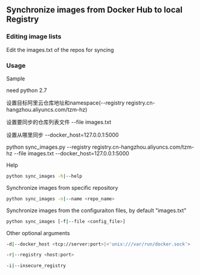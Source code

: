 ## Synchronize images from Docker Hub to local Registry


### Editing image lists
Edit the images.txt of the repos for syncing


### Usage

Sample

need python 2.7

设置目标阿里云仓库地址和namespace(--registry  registry.cn-hangzhou.aliyuncs.com/tzm-hz)

设置要同步的仓库列表文件 --file images.txt

设置从哪里同步 --docker_host=127.0.0.1:5000

python sync_images.py --registry registry.cn-hangzhou.aliyuncs.com/tzm-hz --file images.txt --docker_host=127.0.0.1:5000



Help
 
```sh
python sync_images -h|--help
```


Synchronize images from specific repository 

```sh
python sync_images -n|--name <repo_name> 
```


Synchronize images from the configuraiton files, by default "images.txt"

```sh
python sync_images [-f|--file <config_file>]
```

Other optional arguments


```sh
-d|--docker_host <tcp://server:port>|<'unix:///var/run/docker.sock'>

-r|--registry <host:port>

-i|--insecure_registry
```